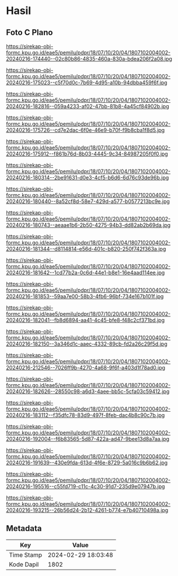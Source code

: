 # Hasil

## Foto C Plano

https://sirekap-obj-formc.kpu.go.id/eae5/pemilu/pdpr/18/07/10/20/04/1807102004002-20240216-174440--02c80b86-4835-460a-830a-bdea206f2a08.jpg

https://sirekap-obj-formc.kpu.go.id/eae5/pemilu/pdpr/18/07/10/20/04/1807102004002-20240216-175023--c5f70d0c-7b69-4d95-a10b-94dbba459f6f.jpg

https://sirekap-obj-formc.kpu.go.id/eae5/pemilu/pdpr/18/07/10/20/04/1807102004002-20240216-182816--059a4233-af02-47bb-81b8-4a45cf84902b.jpg

https://sirekap-obj-formc.kpu.go.id/eae5/pemilu/pdpr/18/07/10/20/04/1807102004002-20240216-175726--cd7e2dac-6f0e-46e9-b70f-f9b8cba1f8d5.jpg

https://sirekap-obj-formc.kpu.go.id/eae5/pemilu/pdpr/18/07/10/20/04/1807102004002-20240216-175912--f861b76d-8b03-4445-9c34-84987205f0f0.jpg

https://sirekap-obj-formc.kpu.go.id/eae5/pemilu/pdpr/18/07/10/20/04/1807102004002-20240216-180314--2be91631-d0e3-4cf5-b6d6-6d76c93de96b.jpg

https://sirekap-obj-formc.kpu.go.id/eae5/pemilu/pdpr/18/07/10/20/04/1807102004002-20240216-180440--8a52cf8d-58e7-429d-a577-b0577213bc9e.jpg

https://sirekap-obj-formc.kpu.go.id/eae5/pemilu/pdpr/18/07/10/20/04/1807102004002-20240216-180743--aeaae1b6-2b50-4275-94b3-dd82ab2b69da.jpg

https://sirekap-obj-formc.kpu.go.id/eae5/pemilu/pdpr/18/07/10/20/04/1807102004002-20240216-181344--d8114814-e56d-401c-b820-250f742f363a.jpg

https://sirekap-obj-formc.kpu.go.id/eae5/pemilu/pdpr/18/07/10/20/04/1807102004002-20240216-181642--1cd77b2a-0c6d-44e1-b8e1-16e4aad114ee.jpg

https://sirekap-obj-formc.kpu.go.id/eae5/pemilu/pdpr/18/07/10/20/04/1807102004002-20240216-181853--59aa7e00-58b3-4fb6-96bf-734e167b101f.jpg

https://sirekap-obj-formc.kpu.go.id/eae5/pemilu/pdpr/18/07/10/20/04/1807102004002-20240216-182041--fb8d6894-aa41-4c45-bfe8-f48c2cf371bd.jpg

https://sirekap-obj-formc.kpu.go.id/eae5/pemilu/pdpr/18/07/10/20/04/1807102004002-20240216-182150--3a346d1c-aaec-4332-89cb-fd2a26c29f5d.jpg

https://sirekap-obj-formc.kpu.go.id/eae5/pemilu/pdpr/18/07/10/20/04/1807102004002-20240216-212546--7026ff9b-4270-4a68-9f6f-a403d1f78ad0.jpg

https://sirekap-obj-formc.kpu.go.id/eae5/pemilu/pdpr/18/07/10/20/04/1807102004002-20240216-182626--28550c98-a6d3-4aee-bb5c-5cfa03c59412.jpg

https://sirekap-obj-formc.kpu.go.id/eae5/pemilu/pdpr/18/07/10/20/04/1807102004002-20240216-183112--f35dfc78-83d9-497f-8feb-dac4b8c90c7b.jpg

https://sirekap-obj-formc.kpu.go.id/eae5/pemilu/pdpr/18/07/10/20/04/1807102004002-20240216-192004--f6b83565-5d87-422a-ad47-9bee13d8a7aa.jpg

https://sirekap-obj-formc.kpu.go.id/eae5/pemilu/pdpr/18/07/10/20/04/1807102004002-20240216-191639--430e9fda-613d-4f6e-8729-5a016c9b6b62.jpg

https://sirekap-obj-formc.kpu.go.id/eae5/pemilu/pdpr/18/07/10/20/04/1807102004002-20240216-195516--c55fd719-c11c-4c30-91d7-235d9e07947b.jpg

https://sirekap-obj-formc.kpu.go.id/eae5/pemilu/pdpr/18/07/10/20/04/1807102004002-20240216-193215--26b56d24-2b12-4261-b774-e7b40710498a.jpg


## Metadata

| Key        | Value               |
| ---------- | ------------------- |
| Time Stamp | 2024-02-29 18:03:48 |
| Kode Dapil | 1802                |



